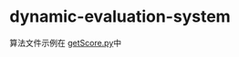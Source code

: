 # dynamic-evaluation-system
算法文件示例在 [getScore.py](springboot_01_02_quickstart/src/main/resources/bin/getScore.py)中
